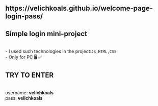 <h2>https://velichkoals.github.io/welcome-page-login-pass/</h2>
<h2>Simple login mini-project</h2> <br>
- I used such technologies in the project:<code>JS,HTML,CSS</code> <br>
- Only for PC 🖥 ✅<br>
<h2>TRY TO ENTER</h2> <br>
username: <strong>velichkoals</strong> <br>
pass: <strong>velichkoals</strong> <br>
